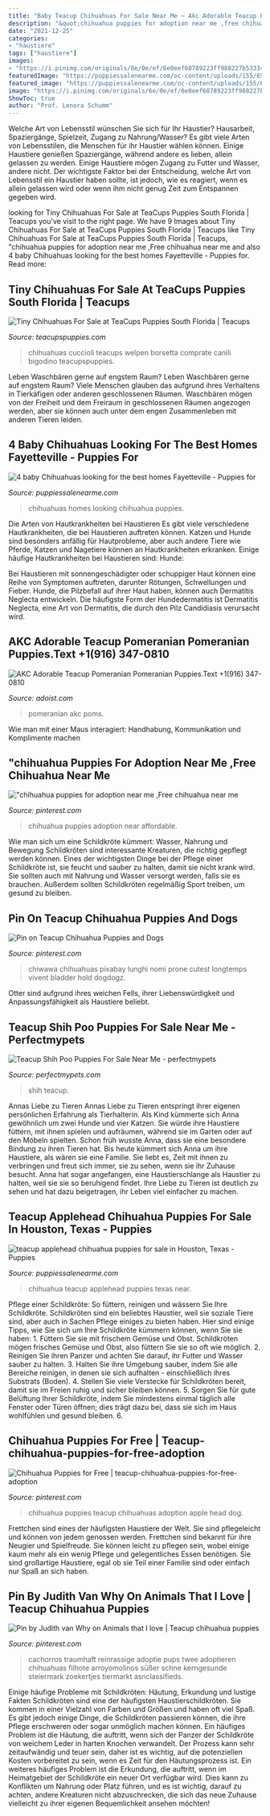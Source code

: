 ```yaml
---
title: "Baby Teacup Chihuahuas For Sale Near Me ~ Akc Adorable Teacup Pomeranian Pomeranian Puppies.text +1(916) 347-0810"
description: "&quot;chihuahua puppies for adoption near me ,free chihuahua near me"
date: "2021-12-25"
categories:
- "haustiere"
tags: ["haustiere"]
images:
- "https://i.pinimg.com/originals/6e/0e/ef/6e0eef68789223ff988227b53334b614.jpg"
featuredImage: "https://puppiessalenearme.com/oc-content/uploads/155/65081.jpg"
featured_image: "https://puppiessalenearme.com/oc-content/uploads/155/65081.jpg"
image: "https://i.pinimg.com/originals/6e/0e/ef/6e0eef68789223ff988227b53334b614.jpg"
ShowToc: true
author: "Prof. Lenora Schumm"
---
```



Welche Art von Lebensstil wünschen Sie sich für Ihr Haustier? Hausarbeit, Spaziergänge, Spielzeit, Zugang zu Nahrung/Wasser?
Es gibt viele Arten von Lebensstilen, die Menschen für ihr Haustier wählen können. Einige Haustiere genießen Spaziergänge, während andere es lieben, allein gelassen zu werden. Einige Haustiere mögen Zugang zu Futter und Wasser, andere nicht. Der wichtigste Faktor bei der Entscheidung, welche Art von Lebensstil ein Haustier haben sollte, ist jedoch, wie es reagiert, wenn es allein gelassen wird oder wenn ihm nicht genug Zeit zum Entspannen gegeben wird.

	

		
looking for Tiny Chihuahuas For Sale at TeaCups Puppies South Florida | Teacups you've visit to the right page. We have 9 Images about Tiny Chihuahuas For Sale at TeaCups Puppies South Florida | Teacups like Tiny Chihuahuas For Sale at TeaCups Puppies South Florida | Teacups, &quot;chihuahua puppies for adoption near me ,Free chihuahua near me and also 4 baby Chihuahuas looking for the best homes Fayetteville - Puppies for. Read more:
		
    
## Tiny Chihuahuas For Sale At TeaCups Puppies South Florida | Teacups

<img loading=lazy src="https://www.teacupspuppies.com/wp-content/uploads/2016/08/chihuahua-puppy-222.jpg" onerror="this.onerror=null;this.src='https://tse3.mm.bing.net/th?id=OIP.2E4kaipHAMphTFxf3LBr9AHaKX&amp;pid=15.1';" alt="Tiny Chihuahuas For Sale at TeaCups Puppies South Florida | Teacups">

_Source: teacupspuppies.com_

>chihuahuas cuccioli teacups welpen borsetta comprate canili bigodino teacupspuppies. 

	

Leben Waschbären gerne auf engstem Raum?
Leben Waschbären gerne auf engstem Raum? Viele Menschen glauben das aufgrund ihres Verhaltens in Tierkäfigen oder anderen geschlossenen Räumen. Waschbären mögen von der Freiheit und dem Freiraum in geschlossenen Räumen angezogen werden, aber sie können auch unter dem engen Zusammenleben mit anderen Tieren leiden.

    
## 4 Baby Chihuahuas Looking For The Best Homes Fayetteville - Puppies For

<img loading=lazy src="https://puppiessalenearme.com/oc-content/uploads/155/65081.jpg" onerror="this.onerror=null;this.src='https://tse2.mm.bing.net/th?id=OIP.C__l7f2EbvcjF13BX7nsJAHaFj&amp;pid=15.1';" alt="4 baby Chihuahuas looking for the best homes Fayetteville - Puppies for">

_Source: puppiessalenearme.com_

>chihuahuas homes looking chihuahua puppies. 

	

Die Arten von Hautkrankheiten bei Haustieren
Es gibt viele verschiedene Hautkrankheiten, die bei Haustieren auftreten können. Katzen und Hunde sind besonders anfällig für Hautprobleme, aber auch andere Tiere wie Pferde, Katzen und Nagetiere können an Hautkrankheiten erkranken. Einige häufige Hautkrankheiten bei Haustieren sind:
Hunde:

Bei Haustieren mit sonnengeschädigter oder schuppiger Haut können eine Reihe von Symptomen auftreten, darunter Rötungen, Schwellungen und Fieber. Hunde, die Pilzbefall auf ihrer Haut haben, können auch Dermatitis Neglecta entwickeln. Die häufigste Form der Hundedermatitis ist Dermatitis Neglecta, eine Art von Dermatitis, die durch den Pilz Candidiasis verursacht wird.

    
## AKC Adorable Teacup Pomeranian Pomeranian Puppies.Text +1(916) 347-0810

<img loading=lazy src="https://images.adoist.com/classified-images/001/129/430/5621047/photo_akc-adorable-teacup-pomeranian-pomeranian-puppiestext-1916-347-0810_45251919.jpg" onerror="this.onerror=null;this.src='https://tse4.mm.bing.net/th?id=OIP.0EXlF_hoQpfGoT4BZYSSmwHaHa&amp;pid=15.1';" alt="AKC Adorable Teacup Pomeranian Pomeranian Puppies.Text +1(916) 347-0810">

_Source: adoist.com_

>pomeranian akc poms. 

	

Wie man mit einer Maus interagiert: Handhabung, Kommunikation und Komplimente machen

    
## &quot;chihuahua Puppies For Adoption Near Me ,Free Chihuahua Near Me

<img loading=lazy src="https://i.pinimg.com/736x/75/f3/60/75f360a42869379dae8edbb317ddeadf.jpg" onerror="this.onerror=null;this.src='https://tse1.mm.bing.net/th?id=OIP.2J79qt79ubZTgC7X0i03mQHaGd&amp;pid=15.1';" alt="&quot;chihuahua puppies for adoption near me ,Free chihuahua near me">

_Source: pinterest.com_

>chihuahua puppies adoption near affordable. 

	

Wie man sich um eine Schildkröte kümmert: Wasser, Nahrung und Bewegung
Schildkröten sind interessante Kreaturen, die richtig gepflegt werden können. Eines der wichtigsten Dinge bei der Pflege einer Schildkröte ist, sie feucht und sauber zu halten, damit sie nicht krank wird. Sie sollten auch mit Nahrung und Wasser versorgt werden, falls sie es brauchen. Außerdem sollten Schildkröten regelmäßig Sport treiben, um gesund zu bleiben.

    
## Pin On Teacup Chihuahua Puppies And Dogs

<img loading=lazy src="https://i.pinimg.com/736x/84/db/49/84db49a8e84c0dcb4a63f5693cf709e3.jpg" onerror="this.onerror=null;this.src='https://tse3.mm.bing.net/th?id=OIP.Z4gQRcgwHuXe3fL_ETnNXwHaE8&amp;pid=15.1';" alt="Pin on Teacup Chihuahua Puppies and Dogs">

_Source: pinterest.com_

>chiwawa chihuahuas pixabay lunghi nomi prone cutest longtemps vivent bladder hold dogdogz. 

	

Otter sind aufgrund ihres weichen Fells, ihrer Liebenswürdigkeit und Anpassungsfähigkeit als Haustiere beliebt.

    
## Teacup Shih Poo Puppies For Sale Near Me - Perfectmypets

<img loading=lazy src="https://i.pinimg.com/originals/6e/0e/ef/6e0eef68789223ff988227b53334b614.jpg" onerror="this.onerror=null;this.src='https://tse4.mm.bing.net/th?id=OIP.mJIFlpiT6S2IbOrPuIILBQHaJ4&amp;pid=15.1';" alt="Teacup Shih Poo Puppies For Sale Near Me - perfectmypets">

_Source: perfectmypets.com_

>shih teacup. 

	

Annas Liebe zu Tieren
Annas Liebe zu Tieren entspringt ihrer eigenen persönlichen Erfahrung als Tierhalterin. Als Kind kümmerte sich Anna gewöhnlich um zwei Hunde und vier Katzen. Sie würde ihre Haustiere füttern, mit ihnen spielen und aufräumen, während sie im Garten oder auf den Möbeln spielten. Schon früh wusste Anna, dass sie eine besondere Bindung zu ihren Tieren hat.
Bis heute kümmert sich Anna um ihre Haustiere, als wären sie eine Familie. Sie liebt es, Zeit mit ihnen zu verbringen und freut sich immer, sie zu sehen, wenn sie ihr Zuhause besucht. Anna hat sogar angefangen, eine Haustierschlange als Haustier zu halten, weil sie sie so beruhigend findet. Ihre Liebe zu Tieren ist deutlich zu sehen und hat dazu beigetragen, ihr Leben viel einfacher zu machen.

    
## Teacup Applehead Chihuahua Puppies For Sale In Houston, Texas - Puppies

<img loading=lazy src="https://puppiessalenearme.com/oc-content/uploads/2/1082.jpg" onerror="this.onerror=null;this.src='https://tse3.mm.bing.net/th?id=OIP.JBSEPwVCP1H8rOx6FXxSfQHaJ4&amp;pid=15.1';" alt="teacup applehead chihuahua puppies for sale in Houston, Texas - Puppies">

_Source: puppiessalenearme.com_

>chihuahua teacup applehead puppies texas near. 

	

Pflege einer Schildkröte: So füttern, reinigen und wässern Sie Ihre Schildkröte.
Schildkröten sind ein beliebtes Haustier, weil sie soziale Tiere sind, aber auch in Sachen Pflege einiges zu bieten haben. Hier sind einige Tipps, wie Sie sich um Ihre Schildkröte kümmern können, wenn Sie sie haben: 1. Füttern Sie sie mit frischem Gemüse und Obst. Schildkröten mögen frisches Gemüse und Obst, also füttern Sie sie so oft wie möglich. 2. Reinigen Sie ihren Panzer und achten Sie darauf, ihr Futter und Wasser sauber zu halten. 3. Halten Sie ihre Umgebung sauber, indem Sie alle Bereiche reinigen, in denen sie sich aufhalten - einschließlich ihres Substrats (Boden). 4. Stellen Sie viele Verstecke für Schildkröten bereit, damit sie im Freien ruhig und sicher bleiben können. 5. Sorgen Sie für gute Belüftung Ihrer Schildkröte, indem Sie mindestens einmal täglich alle Fenster oder Türen öffnen; dies trägt dazu bei, dass sie sich im Haus wohlfühlen und gesund bleiben. 6.

    
## Chihuahua Puppies For Free | Teacup-chihuahua-puppies-for-free-adoption

<img loading=lazy src="https://s-media-cache-ak0.pinimg.com/originals/ab/a3/25/aba3252f12fbdbb8fdf7aa60fbbeb6dd.jpg" onerror="this.onerror=null;this.src='https://tse2.mm.bing.net/th?id=OIP.SQ-oE2-S_6c2Fh_QiJ0ocAHaGq&amp;pid=15.1';" alt="Chihuahua Puppies for Free | teacup-chihuahua-puppies-for-free-adoption">

_Source: pinterest.com_

>chihuahua puppies teacup chihuahuas adoption apple head dog. 

	

Frettchen sind eines der häufigsten Haustiere der Welt. Sie sind pflegeleicht und können von jedem genossen werden.
Frettchen sind bekannt für ihre Neugier und Spielfreude. Sie können leicht zu pflegen sein, wobei einige kaum mehr als ein wenig Pflege und gelegentliches Essen benötigen. Sie sind großartige Haustiere, egal ob sie Teil einer Familie sind oder einfach nur Spaß an sich haben.

    
## Pin By Judith Van Why On Animals That I Love | Teacup Chihuahua Puppies

<img loading=lazy src="https://i.pinimg.com/736x/6b/8c/6e/6b8c6e943b4a96e205ab101a27fb7d39--teacup-chihuahua-puppies-baby-puppies.jpg" onerror="this.onerror=null;this.src='https://tse2.mm.bing.net/th?id=OIP.pDug6SjGtRgG8pJeMlYxBAHaGl&amp;pid=15.1';" alt="Pin by Judith van Why on Animals that I love | Teacup chihuahua puppies">

_Source: pinterest.com_

>cachorros traumhaft reinrassige adoptie pups twee adoptieren chihuahuas filhote arroyomolinos süßer schne kerngesunde steiermark zoekertjes tiermarkt asnclassifieds. 

	

Einige häufige Probleme mit Schildkröten: Häutung, Erkundung und lustige Fakten
Schildkröten sind eine der häufigsten Haustierschildkröten. Sie kommen in einer Vielzahl von Farben und Größen und haben oft viel Spaß. Es gibt jedoch einige Dinge, die Schildkröten passieren können, die ihre Pflege erschweren oder sogar unmöglich machen können. Ein häufiges Problem ist die Häutung, die auftritt, wenn sich der Panzer der Schildkröte von weichem Leder in harten Knochen verwandelt. Der Prozess kann sehr zeitaufwändig und teuer sein, daher ist es wichtig, auf die potenziellen Kosten vorbereitet zu sein, wenn es Zeit für den Häutungsprozess ist. Ein weiteres häufiges Problem ist die Erkundung, die auftritt, wenn im Heimatgebiet der Schildkröte ein neuer Ort verfügbar wird. Dies kann zu Konflikten um Nahrung oder Platz führen, und es ist wichtig, darauf zu achten, andere Kreaturen nicht abzuschrecken, die sich das neue Zuhause vielleicht zu ihrer eigenen Bequemlichkeit ansehen möchten!

